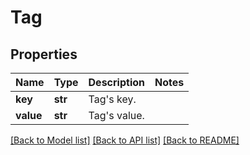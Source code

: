 # Tag

## Properties
Name | Type | Description | Notes
------------ | ------------- | ------------- | -------------
**key** | **str** | Tag&#x27;s key. | 
**value** | **str** | Tag&#x27;s value. | 

[[Back to Model list]](../README.md#documentation-for-models) [[Back to API list]](../README.md#documentation-for-api-endpoints) [[Back to README]](../README.md)

